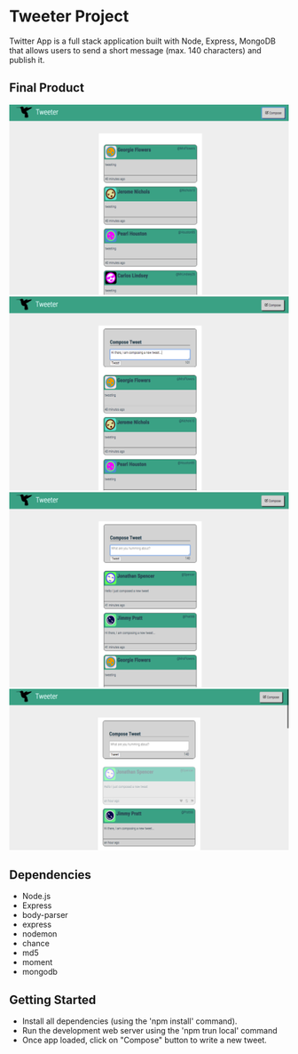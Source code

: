 
# Tweeter Project

Twitter App is a full stack application built with Node, Express, MongoDB that allows users to send a short message (max. 140 characters) and publish it.

## Final Product
!["Screenshot of Home Page. Compose section hidden"](https://github.com/79manuel/tweetr/blob/master/docs/Home%20page%20no%20compose.png)
!["Screenshot of Home Page. Compose new tweet"](https://github.com/79manuel/tweetr/blob/master/docs/home%20page%20compose%20new%20tweet.png)
!["Screenshot of Home Page. New tweet posted"](https://github.com/79manuel/tweetr/blob/master/docs/Home%20page%20post%20new%20tweet.png)
!["Screenshot of Home Page. Hover"](https://github.com/79manuel/tweetr/blob/master/docs/Home%20page%20hover.png)

## Dependencies

- Node.js
- Express
- body-parser
- express
- nodemon
- chance
- md5
- moment
- mongodb

## Getting Started

- Install all dependencies (using the 'npm install' command).
- Run the development web server using the 'npm trun local' command
- Once app loaded, click on "Compose" button to write a new tweet.